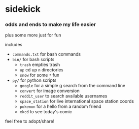 # sidekick

### odds and ends to make my life easier

plus some more just for fun

includes
- `commands.txt` for bash commands
- `bin/` for bash scripts
	- `trash` empties trash
	- `up` cd up `n` directories
	- `snow` for some `*` fun
- `py/` for python scripts
	- `google` for a simple g search from the command line
	- `convert` for image conversion
	- `reddit_user` to search available usernames
	- `space_station` for live international space station coords
	- `pokemon` for a hello from a random friend
	- `xkcd` to see today's comic

feel free to adopt/share!
